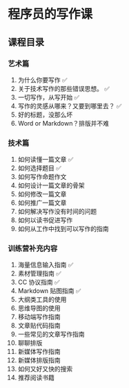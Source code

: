 # 程序员的写作课
## 课程目录

### 艺术篇

1. 为什么你要写作 ✅
2. 关于技术写作的那些错误思想。 ✅
3. 一切写作，从写开始 ✅
3. 写作的灵感从哪来？又要到哪里去？ ✅
4. 好的标题，没那么坏 
5. Word or Markdown？排版并不难

### 技术篇

1. 如何读懂一篇文章 ✅
2. 如何选择题目 ✅
2. 如何写作命题作文
3. 如何设计一篇文章的骨架
4. 如何修改一篇文章
5. 如何推广一篇文章
6. 如何解决写作没有时间的问题
7. 如何以读书促进写作
8. 如何从工作中找到可以写作的指南

### 训练营补充内容

1. 海量信息输入指南 ✅
2. 素材管理指南 ✅
3. CC 协议指南 ✅
4. Markdown 贴图指南 ✅
11. 大纲类工具的使用
12. 思维导图的使用
5. 移动端写作指南 
6. 文章贴代码指南 
7. 一些常见的文章写作指南
8. 聊聊排版
9. 新媒体写作指南
10. 新媒体排版指南
13. 如何又好又快的搜索
14. 推荐阅读书籍

